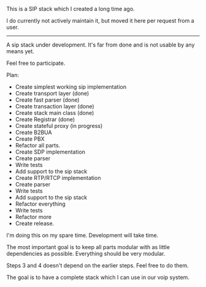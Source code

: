 This is a SIP stack which I created a long time ago. 


I do currently not actively maintain it, but moved it here per request from a user.


-------------------------


A sip stack under development. It's far from done and is not usable by any means yet.

Feel free to participate.

Plan:

* Create simplest working sip implementation
 * Create transport layer (done)
 * Create fast parser (done)
 * Create transaction layer (done)
 * Create stack main class (done)
 * Create Registrar (done)
 * Create stateful proxy (in progress)
 * Create B2BUA
 * Create PBX
* Refactor all parts.
* Create SDP implementation
 * Create parser
 * Write tests
 * Add support to the sip stack
* Create RTP/RTCP implementation
 * Create parser
 * Write tests
 * Add support to the sip stack
* Refactor everything
* Write tests
* Refactor more
* Create release.

I'm doing this on my spare time. Development will take time.

The most important goal is to keep all parts modular with as little dependencies as possible. Everything should be very modular.

Steps 3 and 4 doesn't depend on the earlier steps. Feel free to do them.

The goal is to have a complete stack which I can use in our voip system.

